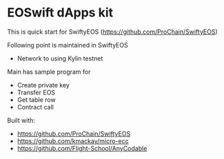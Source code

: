 # EOSwift dApps kit

This is quick start for SwiftyEOS (https://github.com/ProChain/SwiftyEOS)

Following point is maintained in SwiftyEOS
 - Network to using Kylin testnet
 
Main has sample program for
 - Create private key
 - Transfer EOS
 - Get table row
 - Contract call

Built with:
 - https://github.com/ProChain/SwiftyEOS
 - https://github.com/kmackay/micro-ecc
 - https://github.com/Flight-School/AnyCodable